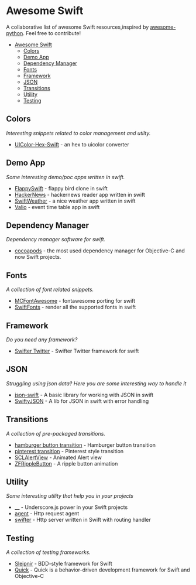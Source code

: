 Awesome Swift
=============

A collaborative list of awesome Swift resources,inspired by [awesome-python](https://github.com/vinta/awesome-python).
Feel free to contribute!

- [Awesome Swift](#awesome-swift)
    - [Colors](#colors)
    - [Demo App](#demo-app)
    - [Dependency Manager](#dependency-manager)
    - [Fonts](#fonts)
    - [Framework](#framework)
    - [JSON](#json)
    - [Transitions](#transitions)
    - [Utility](#utility)
    - [Testing](#testing)

## Colors

*Interesting snippets related to color management and utilty.*

* [UIColor-Hex-Swift](https://github.com/yeahdongcn/UIColor-Hex-Swift) - an hex to uicolor converter

## Demo App
*Some interesting demo/poc apps written in swift.*

* [FlappySwift](https://github.com/fullstackio/FlappySwift) - flappy bird clone in swift
* [HackerNews](https://github.com/amitburst/HackerNews) - hackernews reader app written in swift
* [SwiftWeather](https://github.com/JakeLin/SwiftWeather) - a nice weather app written in swift
* [Valio](https://github.com/soffes/valio) - event time table app in swift

## Dependency Manager

*Dependency manager software for swift.*

* [cocoapods](https://github.com/CocoaPods/CocoaPods) - the most used dependency manager for Objective-C and now Swift projects.


## Fonts

*A collection of font related snippets.*

* [MCFontAwesome](https://github.com/matteocrippa/MCFontAwesome) - fontawesome porting for swift
* [SwiftFonts](https://github.com/roadfire/SwiftFonts) - render all the supported fonts in swift

## Framework
*Do you need any framework?*

* [Swifter Twitter](https://github.com/mattdonnelly/Swifter) - Swifter Twitter framework for swift

## JSON
*Struggling using json data? Here you are some interesting way to handle it*

* [json-swift](https://github.com/owensd/json-swift) - A basic library for working with JSON in swift
* [SwiftyJSON](https://github.com/lingoer/SwiftyJSON) - A lib for JSON in swift with error handling

## Transitions

*A collection of pre-packaged transitions.*

* [hamburger button transition](https://github.com/robb/hamburger-button) - Hamburger button transition
* [pinterest transition](https://github.com/demon1105/PinterestSwift) - Pinterest style transition
* [SCLAlertView](https://github.com/vikmeup/SCLAlertView-Swift) - Animated Alert view
* [ZFRippleButton](https://github.com/zoonooz/ZFRippleButton) - A ripple button animation


## Utility

*Some interesting utility that help you in your projects*

* [__](https://github.com/lotz84/__.swift) - Underscore.js power in your Swift projects
* [agent](https://github.com/hallas/agent) - Http request agent
* [swifter](https://github.com/glock45/swifter) - Http server written in Swift with routing handler


## Testing
*A collection of testing frameworks.*

* [Sleipnir](https://github.com/railsware/Sleipnir) - BDD-style framework for Swift
* [Quick](https://github.com/Quick/Quick) - Quick is a behavior-driven development framework for Swift and Objective-C

